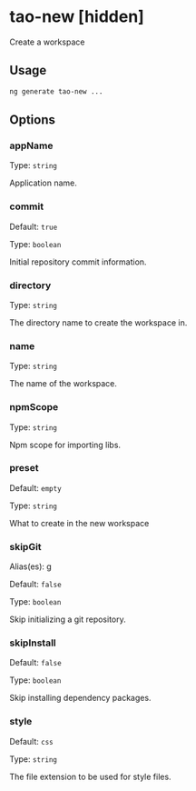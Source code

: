 # tao-new [hidden]

Create a workspace

## Usage

```bash
ng generate tao-new ...

```

## Options

### appName

Type: `string`

Application name.

### commit

Default: `true`

Type: `boolean`

Initial repository commit information.

### directory

Type: `string`

The directory name to create the workspace in.

### name

Type: `string`

The name of the workspace.

### npmScope

Type: `string`

Npm scope for importing libs.

### preset

Default: `empty`

Type: `string`

What to create in the new workspace

### skipGit

Alias(es): g

Default: `false`

Type: `boolean`

Skip initializing a git repository.

### skipInstall

Default: `false`

Type: `boolean`

Skip installing dependency packages.

### style

Default: `css`

Type: `string`

The file extension to be used for style files.

